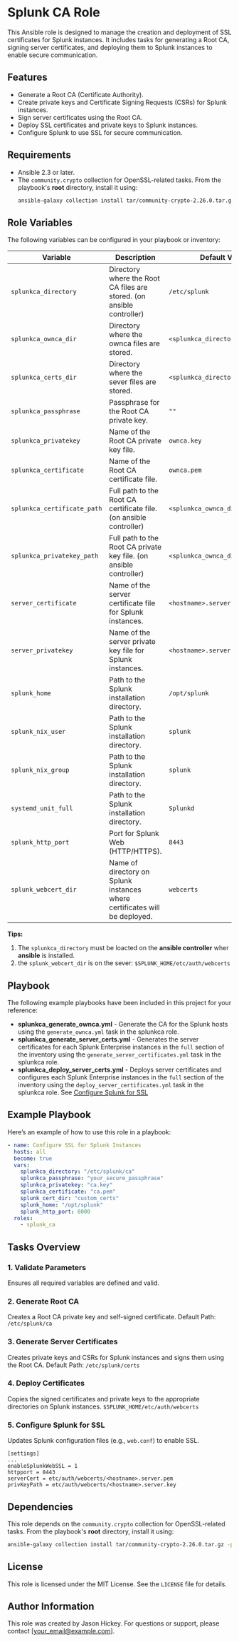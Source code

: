 
# Splunk CA Role

This Ansible role is designed to manage the creation and deployment of SSL certificates for Splunk instances. It includes tasks for generating a Root CA, signing server certificates, and deploying them to Splunk instances to enable secure communication.

## Features

- Generate a Root CA (Certificate Authority).
- Create private keys and Certificate Signing Requests (CSRs) for Splunk instances.
- Sign server certificates using the Root CA.
- Deploy SSL certificates and private keys to Splunk instances.
- Configure Splunk to use SSL for secure communication.

## Requirements

- Ansible 2.3 or later.
- The `community.crypto` collection for OpenSSL-related tasks. From the playbook's **root** directory, install it using:
  ```bash
  ansible-galaxy collection install tar/community-crypto-2.26.0.tar.gz -p collections/
  ```

## Role Variables

The following variables can be configured in your playbook or inventory:

| Variable                     | Description                                                                    | Default Value                     |
|------------------------------|--------------------------------------------------------------------------------|-----------------------------------|
| `splunkca_directory`         | Directory where the Root CA files are stored. (on ansible controller)          | `/etc/splunk`                     |
| `splunkca_ownca_dir`         | Directory where the ownca files are stored.                                    | `<splunkca_directory>/ca`         |
| `splunkca_certs_dir`         | Directory where the sever files are stored.                                    | `<splunkca_directory>/certs`      |
| `splunkca_passphrase`        | Passphrase for the Root CA private key.                                        | `""`                              |
| `splunkca_privatekey`        | Name of the Root CA private key file.                                          | `ownca.key`                       |
| `splunkca_certificate`       | Name of the Root CA certificate file.                                          | `ownca.pem`                       |
| `splunkca_certificate_path`  | Full path to the Root CA certificate file. (on ansible controller)             | `<splunkca_ownca_dir>/ownca.pem`  |
| `splunkca_privatekey_path`   | Full path to the Root CA private key file. (on ansible controller)             | `<splunkca_ownca_dir>/ownca.key`  |
| `server_certificate`         | Name of the server certificate file for Splunk instances.                      | `<hostname>.server.pem`           |
| `server_privatekey`          | Name of the server private key file for Splunk instances.                      | `<hostname>.server.key`           |
| `splunk_home`                | Path to the Splunk installation directory.                                     | `/opt/splunk`                     |
| `splunk_nix_user`            | Path to the Splunk installation directory.                                     | `splunk`                          |
| `splunk_nix_group`           | Path to the Splunk installation directory.                                     | `splunk`                          |
| `systemd_unit_full`          | Path to the Splunk installation directory.                                     | `Splunkd`                         |
| `splunk_http_port`           | Port for Splunk Web (HTTP/HTTPS).                                              | `8443`                            |
| `splunk_webcert_dir`            | Name of directory on Splunk instances where certificates will be deployed.     | `webcerts`                        |


**Tips:** 

1. The `splunkca_directory` must be loacted on the **ansible controller** wher **ansible** is installed.
2. the `splunk_webcert_dir` is on the sever: `$SPLUNK_HOME/etc/auth/webcerts`

## Playbook
The following example playbooks have been included in this project for your reference:

- **splunkca_generate_ownca.yml** - Generate the CA for the Splunk hosts using the `generate_ownca.yml` task in the splunkca role. 
- **splunkca_generate_server_certs.yml** - Generates the server certificates for each Splunk Enterprise instances in the `full` section of the inventory using the `generate_server_certificates.yml` task in the splunkca role.
- **splunkca_deploy_server_certs.yml** - Deploys server certificates and configures each Splunk Enterprise instances in the `full` section of the inventory using the `deploy_server_certificates.yml` task in the splunkca role. See [Configure Splunk for SSL](#Configure-Splunk-for-SSL)


## Example Playbook

Here’s an example of how to use this role in a playbook:

```yaml
- name: Configure SSL for Splunk Instances
  hosts: all
  become: true
  vars:
    splunkca_directory: "/etc/splunk/ca"
    splunkca_passphrase: "your_secure_passphrase"
    splunkca_privatekey: "ca.key"
    splunkca_certificate: "ca.pem"
    splunk_cert_dir: "custom_certs"
    splunk_home: "/opt/splunk"
    splunk_http_port: 8000
  roles:
    - splunk_ca
```

## Tasks Overview

### 1. Validate Parameters
Ensures all required variables are defined and valid.

### 2. Generate Root CA
Creates a Root CA private key and self-signed certificate. Default Path: `/etc/splunk/ca`

### 3. Generate Server Certificates
Creates private keys and CSRs for Splunk instances and signs them using the Root CA. Default Path: `/etc/splunk/certs`

### 4. Deploy Certificates
Copies the signed certificates and private keys to the appropriate directories on Splunk instances. `$SPLUNK_HOME/etc/auth/webcerts`

### 5. Configure Splunk for SSL
Updates Splunk configuration files (e.g., `web.conf`) to enable SSL.

```
[settings]
... 
enableSplunkWebSSL = 1
httpport = 8443
serverCert = etc/auth/webcerts/<hostname>.server.pem
privKeyPath = etc/auth/webcerts/<hostname>.server.key
```

## Dependencies

This role depends on the `community.crypto` collection for OpenSSL-related tasks. From the playbook's **root** directory, install it using:
```bash
ansible-galaxy collection install tar/community-crypto-2.26.0.tar.gz -p collections/
```

## License

This role is licensed under the MIT License. See the `LICENSE` file for details.

## Author Information

This role was created by Jason Hickey. For questions or support, please contact [your_email@example.com].